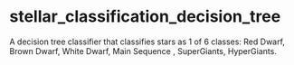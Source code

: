 # stellar_classification_decision_tree
A decision tree classifier that classifies stars as 1 of 6 classes: Red Dwarf, Brown Dwarf, White Dwarf, Main Sequence , SuperGiants, HyperGiants.
